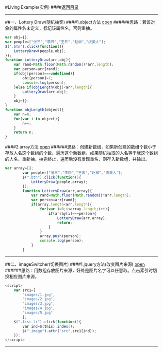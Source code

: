 #Living Example(实例)
####[返回目录](https://github.com/huojunhui/living-example)
***
##一、Lottery Draw(随机抽奖)
####1.object方法
[open](../exercise/1-lottery-draw1.html)
######思路：若该对象的属性名未定义，标记该属性名，否则重抽。
```javascript
var obj={};
var people=["张三","李四","王五","赵柳","虞美人"];
$(".btn").click(function(){
    LotteryDraw(people,obj);
});
function LotteryDraw(arr,obj){              
    var rand=Math.floor(Math.random()*arr.length);
    var person=arr[rand];
    if(obj[person]===undefined){
        obj[person]=1;
        console.log(person);
    }else if(objLength(obj)<arr.length){
        LotteryDraw(arr,obj);
    }
    obj={};
}
function objLength(object){
    var n=0;
    for(var i in object){
        n++;
    }
    return n;
}
```
####2.array方法
[open](../exercise/1-lottery-draw2.html)
######思路：创建新数组，如果新创建的数组个数小于存放人名这个数组的个数，遍历这个新数组，如果随机抽取的人名等于我这个数组的人名，重新抽，抽完终止，遍历后没有发现重名，则存入新数组，并输出。
```javascript
var array=[];
        var people=["张三","李四","王五","赵柳","虞美人"];
        $(".btn").click(function(){
            LotteryDraw(people,array);
        });
        function LotteryDraw(arr,array){                
            var rand=Math.floor(Math.random()*arr.length);
            var person=arr[rand];
            if(array.length<arr.length){
                for(var i=0;i<array.length;i++){
                    if(array[i]===person){
                        LotteryDraw(arr,array);
                        return;
                    }
                }
                array.push(person);
                console.log(person);            
            }
        }
```
***
##二、imageSwitcher(切换图片)
####1.jquery方法(改变图片来源)
[open](../exercise/imageSwitcher.html)
######思路：用数组存放图片来源，好处是图片名字可以任意取。点击索引时切换相应图片来源。
```javascript
<script>
    var src1=[
        "images/1.jpg",
        "images/2.jpg",
        "images/3.jpg",
        "images/4.jpg",
        "images/5.jpg"
        ];
    $(".list li").click(function(){
        var ind=$(this).index();
        $(".image").attr("src",src1[ind]);
    });
</script>
```
***
